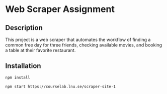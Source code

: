 # Web Scraper Assignment

## Description

This project is a web scraper that automates the workflow of finding a common free day for three friends, checking available movies, and booking a table at their favorite restaurant.

## Installation

```sh
npm install

npm start https://courselab.lnu.se/scraper-site-1
```
